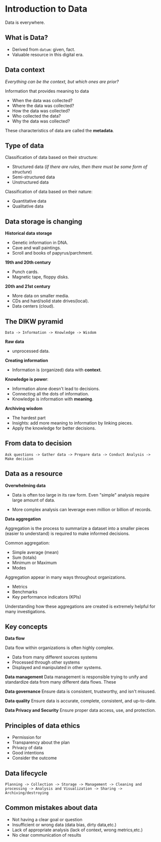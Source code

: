 # Introduction to Data

Data is everywhere.

## What is Data?

- Derived from `datum`: given, fact.
- Valuable resource in this digital era.

## Data context

*Everything can be the context, but which ones are prior?*

Information that provides meaning to data
- When the data was collected?
- Where the data was collected?
- How the data was collected?
- Who collected the data?
- Why the data was collected?

These characteristics of data are called the **metadata**.

## Type of data

Classification of data based on their structure:
- Structured data (*If there are rules, then there must be some form of structure*)
- Semi-structured data
- Unstructured data

Classification of data based on their nature: 
- Quantitative data
- Qualitative data

## Data storage is changing

**Historical data storage**
- Genetic information in DNA.
- Cave and wall paintings.
- Scroll and books of papyrus/parchment.

**19th and 20th century**
- Punch cards.
- Magnetic tape, floppy disks.

**20th and 21st century**
- More data on smaller media.
- CDs and hard/solid state drives(local).
- Data centers (cloud).

## The DIKW pyramid

```
Data -> Information -> Knowledge -> Wisdom
```

**Raw data**
- unprocessed data.

**Creating information**
- Information is (organized) data with **context**.

**Knowledge is power**:
- Information alone doesn't lead to decisions.
- Connecting all the dots of information.
- Knowledge is information with **meaning**.

**Archiving wisdom**
- The hardest part
- Insights: add more meaning to information by linking pieces.
- Apply the knowledge for better decisions.

## From data to decision

```
Ask questions -> Gather data -> Prepare data -> Conduct Analysis -> Make decision
```

## Data as a resource

**Overwhelming data**

- Data is often too large in its raw form. Even "simple" analysis require large amount of data.

- More complex analysis can leverage even million or billion of records.

**Data aggregation**

Aggregation is the process to summarize a dataset into a smaller pieces (easier to understand) is required to make informed decisions.

Common aggregation:
- Simple average (mean)
- Sum (totals)
- Minimum or Maximum
- Modes

Aggregation appear in many ways throughout organizations.
- Metrics
- Benchmarks
- Key performance indicators (KPIs)

Understanding how these aggregations are created is extremely helpful for many investigations.


## Key concepts

**Data flow**

Data flow within organizations is often  highly complex.

- Data from many different sources systems
- Processed through other systems
- Displayed and manipulated in other systems.

**Data management**
Data management is responsible trying to unify and standardize data from many different data flows. These 

**Data governance**
Ensure data is consistent, trustworthy, and isn't misused.

**Data quality**
Ensure data is accurate, complete, consistent, and up-to-date.

**Data Privacy and Security**
Ensure proper data access, use, and protection.

## Principles of data ethics

- Permission for 
- Transparency about the plan
- Privacy of data
- Good intentions
- Consider the outcome

## Data lifecycle

```
Planning -> Collection -> Storage -> Management -> Cleaning and processing -> Analysis and Visualization -> Sharing -> Archiving/destroying
```

## Common mistakes about data
- Not having a clear goal or question
- Insufficient or wrong data (data bias, dirty data,etc.)
- Lack of appropriate analysis (lack of context, wrong metrics,etc.)
- No clear communication of results